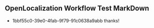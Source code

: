 ## OpenLocalization Workflow Test MarkDown
* 1bbf55c0-39e0-4fab-9f79-91c0638a9abb thanks!

<!--HONumber=Sep16_HO1-->


